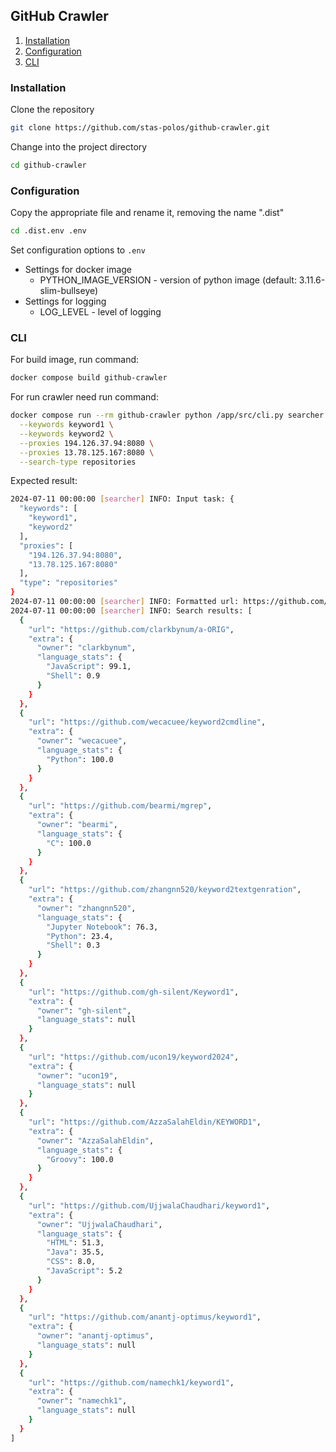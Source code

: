 ## GitHub Crawler

1. [Installation](#installation)
2. [Configuration](#configuration)
4. [CLI](#cli)


### Installation
Clone the repository
```bash
git clone https://github.com/stas-polos/github-crawler.git
```

Change into the project directory
```bash
cd github-crawler
```

### Configuration

Copy the appropriate file and rename it, removing the name ".dist"
```bash
cd .dist.env .env
```

Set configuration options to `.env`
* Settings for docker image
  * PYTHON_IMAGE_VERSION - version of python image (default: 3.11.6-slim-bullseye)
* Settings for logging
  * LOG_LEVEL - level of logging

### CLI

For build image, run command:
```bash
docker compose build github-crawler
```

For run crawler need run command:
```bash
docker compose run --rm github-crawler python /app/src/cli.py searcher crawl \
  --keywords keyword1 \
  --keywords keyword2 \
  --proxies 194.126.37.94:8080 \
  --proxies 13.78.125.167:8080 \
  --search-type repositories
```
Expected result:
```bash
2024-07-11 00:00:00 [searcher] INFO: Input task: {
  "keywords": [
    "keyword1",
    "keyword2"
  ],
  "proxies": [
    "194.126.37.94:8080",
    "13.78.125.167:8080"
  ],
  "type": "repositories"
}
2024-07-11 00:00:00 [searcher] INFO: Formatted url: https://github.com/search?q=keyword1+OR+keyword2&type=repositories
2024-07-11 00:00:00 [searcher] INFO: Search results: [
  {
    "url": "https://github.com/clarkbynum/a-ORIG",
    "extra": {
      "owner": "clarkbynum",
      "language_stats": {
        "JavaScript": 99.1,
        "Shell": 0.9
      }
    }
  },
  {
    "url": "https://github.com/wecacuee/keyword2cmdline",
    "extra": {
      "owner": "wecacuee",
      "language_stats": {
        "Python": 100.0
      }
    }
  },
  {
    "url": "https://github.com/bearmi/mgrep",
    "extra": {
      "owner": "bearmi",
      "language_stats": {
        "C": 100.0
      }
    }
  },
  {
    "url": "https://github.com/zhangnn520/keyword2textgenration",
    "extra": {
      "owner": "zhangnn520",
      "language_stats": {
        "Jupyter Notebook": 76.3,
        "Python": 23.4,
        "Shell": 0.3
      }
    }
  },
  {
    "url": "https://github.com/gh-silent/Keyword1",
    "extra": {
      "owner": "gh-silent",
      "language_stats": null
    }
  },
  {
    "url": "https://github.com/ucon19/keyword2024",
    "extra": {
      "owner": "ucon19",
      "language_stats": null
    }
  },
  {
    "url": "https://github.com/AzzaSalahEldin/KEYWORD1",
    "extra": {
      "owner": "AzzaSalahEldin",
      "language_stats": {
        "Groovy": 100.0
      }
    }
  },
  {
    "url": "https://github.com/UjjwalaChaudhari/keyword1",
    "extra": {
      "owner": "UjjwalaChaudhari",
      "language_stats": {
        "HTML": 51.3,
        "Java": 35.5,
        "CSS": 8.0,
        "JavaScript": 5.2
      }
    }
  },
  {
    "url": "https://github.com/anantj-optimus/keyword1",
    "extra": {
      "owner": "anantj-optimus",
      "language_stats": null
    }
  },
  {
    "url": "https://github.com/namechk1/keyword1",
    "extra": {
      "owner": "namechk1",
      "language_stats": null
    }
  }
]
```
